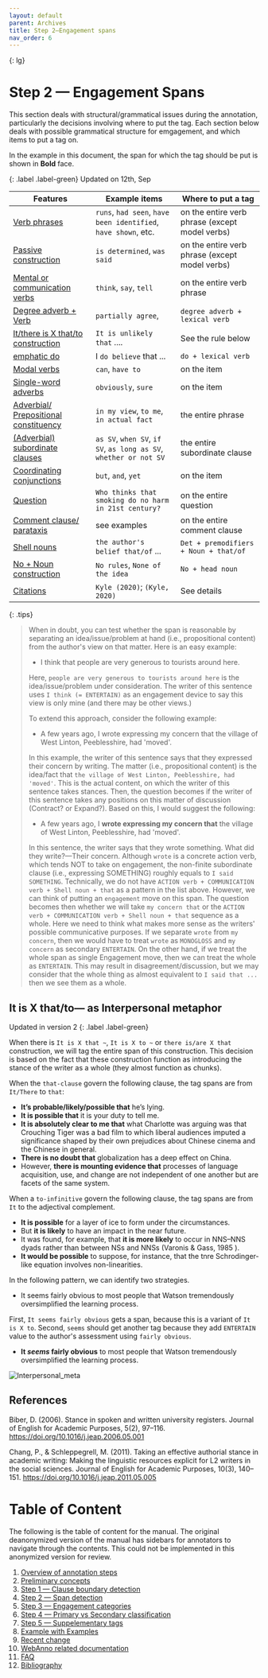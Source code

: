 ```yaml
---
layout: default
parent: Archives
title: Step 2—Engagement spans
nav_order: 6
---
```


{: lg}

# Step 2 — Engagement Spans

This section deals with structural/grammatical issues during the annotation, particularly the decisions involving where to put the tag. Each section below deals with possible grammatical structure for emgagement, and which items to put a tag on.

In the example in this document, the span for which the tag should be put is shown in **Bold** face. 

{: .label .label-green}
Updated on 12th, Sep


| Features                                                                                                                 | Example items                                                     | Where to put a tag                             |
| ------------------------------------------------------------------------------------------------------------------------ | ----------------------------------------------------------------- | ---------------------------------------------- |
| [Verb phrases](#verb-phrases)                                                                                            | `runs`, `had seen`, `have been identified`, `have shown`, etc.    | on the entire verb phrase (except model verbs) |
| [Passive construction](#passive-construction)                                                                            | `is determined`, `was said`                                       | on the entire verb phrase (except model verbs) |
| [Mental or communication verbs](#mental-or-communication-verbs)                                                          | `think`, `say`, `tell`                                            | on the entire verb phrase                      |
| [Degree adverb + Verb](#degree-adverb--lexical-verb)                                                                     | `partially agree`,                                                | `degree adverb + lexical verb`                 |
| [It/there is X that/to construction](#it-is-x-thatto-as-interpersonal-metaphor)                                          | `It is unlikely that` ....                                        | See the rule below                             |
| [emphatic do](#emphatic-do)                                                                                              | I `do believe` that ...                                           | `do + lexical verb`                            |
| [Modal verbs](#modal-verbs)                                                                                              | `can`, `have to`                                                  | on the item                                    |
| [Single-word adverbs](#single-word-adverbs)                                                                              | `obviously`, `sure`                                               | on the item                                    |
| [Adverbial/ Prepositional constituency](#multi-word-adverbs-adverbial-and-prepositional-constituency)                    | `in my view`, `to me`, `in actual fact`                           | the entire phrase                              |
| [(Adverbial) subordinate clauses](#subordinate-clauseincluding-both-single-word-and-multi-word-subordinate-conjunctions) | `as SV`, `when SV`, `if SV`, `as long as SV`, `whether or not SV` | the entire subordinate clause                  |
| [Coordinating conjunctions](#coordinating-conjunctions)                                                                  | `but`, `and`, `yet`                                               | on the item                                    |
| [Question](#questions)                                                                                                   | `Who thinks that smoking do no harm in 21st century?`             | on the entire question                         |
| [Comment clause/ parataxis](#comment-clauseparataxis)                                                                    | see examples                                                      | on the entire comment clause                   |
| [Shell nouns](#nominalized-construction)                                                                                 | `the author's belief that/of` ...                                 | `Det + premodifiers + Noun + that/of`          |
| [No + Noun construction](#no--noun-construction)                                                                         | `No rules`, `None of the idea`                                    | `No + head noun`                               |
| [Citations](#citations)                                                                                                  | `Kyle (2020)`; `(Kyle, 2020)`                                     | See details                                    |


{: .tips}
>When in doubt, you can test whether the span is reasonable by separating an idea/issue/problem at hand (i.e., propositional content) from the author's view on that matter.
> Here is an easy example:
> - I think that people are very generous to tourists around here.
>
> Here, `people are very generous to tourists around here` is the idea/issue/problem under consideration. The writer of this sentence uses `I think (= ENTERTAIN)` as an engagement device to say this view is only mine (and there may be other views.)
> 
>To extend this approach, consider the following example:
> - A few years ago, I wrote expressing my concern that the village of West Linton, Peeblesshire, had 'moved'.
>
> In this example, the writer of this sentence says that they expressed their concern by writing. The matter (i.e., propositional content) is the idea/fact that `the village of West Linton, Peeblesshire, had 'moved'`.
> This is the actual content, on which the writer of this sentence takes stances. Then, the question becomes if the writer of this sentence takes any positions on this matter of discussion (Contract? or Expand?). 
> Based on this, I would suggest the following:
>
>- A few years ago, I **wrote expressing my concern that** the village of West Linton, Peeblesshire, had 'moved'.
>
> In this sentence, the writer says that they wrote something. What did they write?—Their concern. Although `wrote` is a concrete action verb, which tends NOT to take on engagement, the non-finite subordinate clause (i.e., expressing SOMETHING) roughly equals to `I said SOMETHING`. Technically, we do not have `ACTION verb + COMMUNICATION verb + Shell noun + that` as a pattern in the list above. However, we can think of putting an `engagement` move on this span. The question becomes then whether we will take `my concern that` or the `ACTION verb + COMMUNICATION verb + Shell noun + that` sequence as a whole. Here we need to think what makes more sense as the writers' possible communicative purposes. If we separate `wrote` from `my concern`, then we would have to treat `wrote` as `MONOGLOSS` and `my concern` as secondary `ENTERTAIN`. On the other hand, if we treat the whole span as single Engagement move, then we can treat the whole as `ENTERTAIN`. This may result in disagreement/discussion, but we may consider that the whole thing as almost equivalent to `I said that ...` then we see them as a whole.


## It is X that/to— as Interpersonal metaphor

Updated in version 2
{: .label .label-green}

When there is `It is X that ~`, `It is X to ~` or `there is/are X that` construction, we will tag the entire span of this construction. 
This decision is based on the fact that these construction function as introducing the stance of the writer as a whole (they almost function as chunks). 

When the `that-clause` govern the following clause, the tag spans are from `It/There` to `that`:
- **It’s probable/likely/possible that** he’s lying.
- **It is possible that** it is your duty to tell me.
- **It is absolutely clear to me that** what Charlotte was arguing was that Crouching Tiger was a bad film to which liberal audiences imputed a significance shaped by their own prejudices about Chinese cinema and the Chinese in general.
- **There is no doubt that** globalization has a deep effect on China.
- However, **there is mounting evidence that** processes of language acquisition, use, and change are not independent of one another but are facets of the same system.

When a `to-infinitive` govern the following clause, the tag spans are from `It` to the adjectival complement.
- **It is possible** for a layer of ice to form under the circumstances.
- But **it is likely** to have an impact in the near future.
- It was found, for example, that **it is more likely** to occur in NNS–NNS dyads rather than between NSs and NNSs (Varonis & Gass, 1985 ).
- **It would be possible** to suppose, for instance, that the tnre Schrodinger-like equation involves non-linearities.

In the following pattern, we can identify two strategies.
- It seems fairly obvious to most people that Watson tremendously oversimplified the learning process.

First, `It seems fairly obvious` gets a span, because this is a variant of `It is X to`.
Second, `seems` should get another tag because they add `ENTERTAIN` value to the author's assessment using `fairly obvious`.

- **It *seems* fairly obvious** to most people that Watson tremendously oversimplified the learning process.



![Interpersonal_meta](figures/spans/Interpersonal_metaphor.png)








## References

Biber, D. (2006). Stance in spoken and written university registers. Journal of English for Academic Purposes, 5(2), 97–116. https://doi.org/10.1016/j.jeap.2006.05.001

Chang, P., & Schleppegrell, M. (2011). Taking an effective authorial stance in academic writing: Making the linguistic resources explicit for L2 writers in the social sciences. Journal of English for Academic Purposes, 10(3), 140–151. https://doi.org/10.1016/j.jeap.2011.05.005


# Table of Content

The following is the table of content for the manual. 
The original deanonymized version of the manual has sidebars for annotators to navigate through the contents. This could not be implemented in this anonymized version for review.

1. [Overview of annotation steps](0_overviews.md)
2. [Preliminary concepts](1_basic_concepts.md)
3. [Step 1 — Clause boundary detection](1_Clause/index.md)
4. [Step 2 — Span detection](2_Spans/index.md)
5. [Step 3 — Engagement categories](3_Categories/index.md)
6. [Step 4 — Primary vs Secondary classification](Step4_primary_secondary.md)
7. [Step 5 — Suppelementary tags](5_supplementary_tags/index.md)
8. [Example with Examples](8_examples-in-context.md)
9. [Recent change](x_Change_log.md)
10. [WebAnno related documentation](WebAnno_related.md)
11. [FAQ](y_FAQ.md)
12. [Bibliography](z_Bibliography.md)